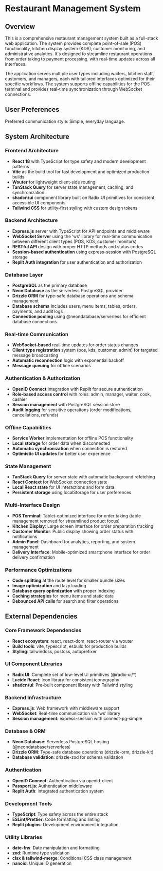 # Restaurant Management System

## Overview

This is a comprehensive restaurant management system built as a full-stack web application. The system provides complete point-of-sale (POS) functionality, kitchen display system (KDS), customer monitoring, and administrative analytics. It's designed to streamline restaurant operations from order taking to payment processing, with real-time updates across all interfaces.

The application serves multiple user types including waiters, kitchen staff, customers, and managers, each with tailored interfaces optimized for their specific workflows. The system supports offline capabilities for the POS terminal and provides real-time synchronization through WebSocket connections.

## User Preferences

Preferred communication style: Simple, everyday language.

## System Architecture

### Frontend Architecture
- **React 18** with TypeScript for type safety and modern development patterns
- **Vite** as the build tool for fast development and optimized production builds
- **Wouter** for lightweight client-side routing
- **TanStack Query** for server state management, caching, and synchronization
- **shadcn/ui** component library built on Radix UI primitives for consistent, accessible UI components
- **Tailwind CSS** for utility-first styling with custom design tokens

### Backend Architecture
- **Express.js** server with TypeScript for API endpoints and middleware
- **WebSocket Server** using the 'ws' library for real-time communication between different client types (POS, KDS, customer monitors)
- **RESTful API** design with proper HTTP methods and status codes
- **Session-based authentication** using express-session with PostgreSQL storage
- **Replit Auth integration** for user authentication and authorization

### Database Layer
- **PostgreSQL** as the primary database
- **Neon Database** as the serverless PostgreSQL provider
- **Drizzle ORM** for type-safe database operations and schema management
- **Database schema** includes users, menu items, tables, orders, payments, and audit logs
- **Connection pooling** using @neondatabase/serverless for efficient database connections

### Real-time Communication
- **WebSocket-based** real-time updates for order status changes
- **Client type registration** system (pos, kds, customer, admin) for targeted message broadcasting
- **Automatic reconnection** logic with exponential backoff
- **Message queuing** for offline scenarios

### Authentication & Authorization
- **OpenID Connect** integration with Replit for secure authentication
- **Role-based access control** with roles: admin, manager, waiter, cook, cashier
- **Session management** with PostgreSQL session store
- **Audit logging** for sensitive operations (order modifications, cancellations, refunds)

### Offline Capabilities
- **Service Worker** implementation for offline POS functionality
- **Local storage** for order data when disconnected
- **Automatic synchronization** when connection is restored
- **Optimistic UI updates** for better user experience

### State Management
- **TanStack Query** for server state with automatic background refetching
- **React Context** for WebSocket connection state
- **Local React state** for UI interactions and form data
- **Persistent storage** using localStorage for user preferences

### Multi-Interface Design
- **POS Terminal**: Tablet-optimized interface for order taking (table management removed for streamlined product focus)
- **Kitchen Display**: Large screen interface for order preparation tracking
- **Customer Monitor**: Public display showing order status with notifications
- **Admin Panel**: Dashboard for analytics, reporting, and system management
- **Delivery Interface**: Mobile-optimized smartphone interface for order delivery confirmation

### Performance Optimizations
- **Code splitting** at the route level for smaller bundle sizes
- **Image optimization** and lazy loading
- **Database query optimization** with proper indexing
- **Caching strategies** for menu items and static data
- **Debounced API calls** for search and filter operations

## External Dependencies

### Core Framework Dependencies
- **React ecosystem**: react, react-dom, react-router via wouter
- **Build tools**: vite, typescript, esbuild for production builds
- **Styling**: tailwindcss, postcss, autoprefixer

### UI Component Libraries
- **Radix UI**: Complete set of low-level UI primitives (@radix-ui/*)
- **Lucide React**: Icon library for consistent iconography
- **shadcn/ui**: Pre-built component library with Tailwind styling

### Backend Infrastructure
- **Express.js**: Web framework with middleware support
- **WebSocket**: Real-time communication via 'ws' library
- **Session management**: express-session with connect-pg-simple

### Database & ORM
- **Neon Database**: Serverless PostgreSQL hosting (@neondatabase/serverless)
- **Drizzle ORM**: Type-safe database operations (drizzle-orm, drizzle-kit)
- **Database validation**: drizzle-zod for schema validation

### Authentication
- **OpenID Connect**: Authentication via openid-client
- **Passport.js**: Authentication middleware
- **Replit Auth**: Integrated authentication system

### Development Tools
- **TypeScript**: Type safety across the entire stack
- **ESLint/Prettier**: Code formatting and linting
- **Replit plugins**: Development environment integration

### Utility Libraries
- **date-fns**: Date manipulation and formatting
- **zod**: Runtime type validation
- **clsx & tailwind-merge**: Conditional CSS class management
- **nanoid**: Unique ID generation